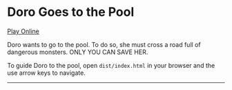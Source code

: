 # Doro Goes to the Pool

[Play Online](https://souvikmaji.github.io/cross-the-road/)

Doro wants to go to the pool. To do so, she must cross a road full of dangerous monsters. ONLY YOU CAN SAVE HER.

To guide Doro to the pool, open `dist/index.html` in your browser and the use arrow keys to navigate.

---
